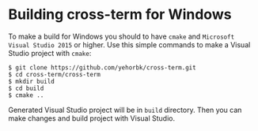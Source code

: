 # Building cross-term for Windows
To make a build for Windows you should to have ```cmake``` and ```Microsoft Visual Studio 2015``` or higher.
Use this simple commands to make a Visual Studio project with ```cmake```:
```
$ git clone https://github.com/yehorbk/cross-term.git
$ cd cross-term/cross-term
$ mkdir build
$ cd build
$ cmake ..
```
Generated Visual Studio project will be in `build` directory. Then you can make changes and build project with Visual Studio.
